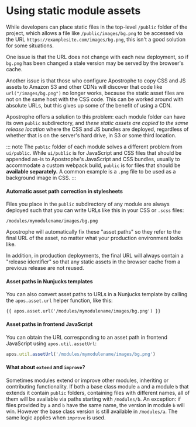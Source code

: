 # Using static module assets

While developers can place static files in the top-level `/public` folder of the project, which allows a file like `/public/images/bg.png` to be accessed via the URL `https://examplesite.com/images/bg.png`, this isn't a good solution for some situations.

One issue is that the URL does not change with each new deployment, so if `bg.png` has been changed a stale version may be served by the browser's cache.

Another issue is that those who configure Apostrophe to copy CSS and JS assets to Amazon S3 and other CDNs will discover that code like `url("/images/bg.png")` no longer works, because the static asset files are not on the same host with the CSS code. This can be worked around with absolute URLs, but this gives up some of the benefit of using a CDN.

Apostrophe offers a solution to this problem: each module folder can have its own `public` subdirectory, and *these static assets are copied to the same release location* where the CSS and JS bundles are deployed, regardless of whether that is on the server's hard drive, in S3 or some third location.

::: note The `public` folder of each module solves a different problem from `ui/public`. While `ui/public` is for JavaScript and CSS files that should be appended as-is to Apostrophe's JavaScript and CSS bundles, usually to accommodate a custom webpack build, `public` is for files that should be **available separately.** A common example is a `.png` file to be used as a background image in CSS.
:::

#### Automatic asset path correction in stylesheets

Files you place in the `public` subdirectory of any module are always deployed such that you can write URLs like this in your CSS or `.scss` files:

`/modules/mymodulename/images/bg.png`

Apostrophe will automatically fix these "asset paths" so they refer to the final URL of the asset, no matter what your production environment looks like.

In addition, in production deployments, the final URL will always contain a "release identifier" so that any static assets in the browser cache from a previous release are not reused.

#### Asset paths in Nunjucks templates

You can also convert asset paths to URLs in a Nunjucks template by calling the `apos.asset.url` helper function, like this:

```django
{{ apos.asset.url('/modules/mymodulename/images/bg.png') }}
```

#### Asset paths in frontend JavaScript

You can obtain the URL corresponding to an asset path in frontend JavaScript using `apos.util.assetUrl`:

```javascript
apos.util.assetUrl('/modules/mymodulename/images/bg.png')
```

#### What about `extend` and `improve`?

Sometimes modules extend or improve other modules, inheriting or contributing
functionality. If both a base class module `a` and a module `b` that extends it contain
`public` folders, containing files with different names, all of them will be available via paths starting with `/modules/b`. An exception: if files provided by `a` and `b` have the same name, the version in module `b` will win. However the base class version is still available in `/modules/a`. The same logic applies when `improve` is used.
